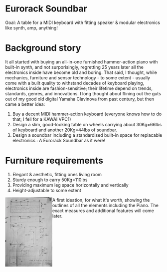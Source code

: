# Eurorack Soundbar
Goal: A table for a MIDI keyboard with fitting speaker & modular electronics like synth, amp, anything!

# Background story
It all started with buying an all-in-one furnished hammer-action piano with built-in synth, and not surporisingly, regretting 25 years later all the electronics inside have become old and boring.  That said, I thought, while mechanics, furniture and sensor technology - to some extent - usually come with a built quality to withstand decades of keyboard playing, electronics inside are fashion-sensitive; their lifetime depend on trends, standards, genres, and innovations.  I long thought about flining out the guts out of my good old digital Yamaha Clavinova from past century, but then came a better idea: 
1) Buy a decent MIDI hammer-action keyboard (everyone knows how to do that; I fell for a KAWAI VPC1)
2) Design a slim, good-looking table on wheels carrying about 30Kg=66lbs of keyboard and another 20Kg=44lbs of soundbar.
3) Design a soundbar including a standardised built-in space for replacable electronics : A Eurorack Soundbar as it were!

# Furniture requirements
1) Elegant & aesthetic, fitting ones living room
2) Sturdy enough to carry 50Kg=110lbs
4) Providing maximum leg space horizontally and vertically
5) Height-adjustable to some extent

<a href=https://github.com/flyingzebra/EurorackSoundbar/blob/main/photos/sketch.jpg><img src="/photos/sketch.jpg?raw=true" width=30% align="left"/></a>A first ideation, for what it's worth, showing the outlines of all the elements including the Piano.  The exact measures and additional features will come later.

